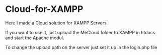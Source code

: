 # Cloud-for-XAMPP
Here I made a Cloud solution for XAMPP Servers

If you want to use it, just upload the MeCloud folder to XAMPP in htdocs and start the Apache modul.

To change the upload path on the server just set it up in the login.php file

